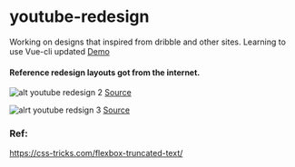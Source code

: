 # youtube-redesign
Working on designs that inspired from dribble and other sites. Learning to use Vue-cli
updated [Demo](https://zen-golick-ec2639.netlify.app/)


#### Reference redesign layouts got from the internet.
![alt youtube redesign 2](https://i.pinimg.com/originals/5f/9c/bf/5f9cbf3e2d7407cc54ba8f796f83677b.jpg)
[Source](https://www.uplabs.com/challenges/youtube-redesign-challenge-e5a25595-1c32-4180-b379-8e0a832b189d)

![alrt youtube redsign 3](https://caphe.sfo2.cdn.digitaloceanspaces.com/assets/images/youtube-redesign.png)
[Source](https://www.uistore.design/items/youtube-redesign/)


### Ref: 
https://css-tricks.com/flexbox-truncated-text/
